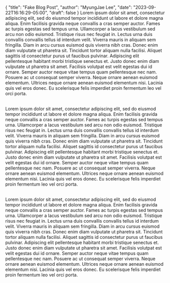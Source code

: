 {
   "title": "Fake Blog Post",
   "author": "MyungJae Lee",
   "date": "2023-09-22T16:16:29-05:00",
   "draft": false
}
Lorem ipsum dolor sit amet, consectetur adipiscing elit, sed do eiusmod tempor incididunt ut labore et dolore magna aliqua. Enim facilisis gravida neque convallis a cras semper auctor. Fames ac turpis egestas sed tempus urna. Ullamcorper a lacus vestibulum sed arcu non odio euismod. Tristique risus nec feugiat in. Lectus urna duis convallis convallis tellus id interdum velit. Viverra mauris in aliquam sem fringilla. Diam in arcu cursus euismod quis viverra nibh cras. Donec enim diam vulputate ut pharetra sit. Tincidunt tortor aliquam nulla facilisi. Aliquet sagittis id consectetur purus ut faucibus pulvinar. Adipiscing elit pellentesque habitant morbi tristique senectus et. Justo donec enim diam vulputate ut pharetra sit amet. Facilisis volutpat est velit egestas dui id ornare. Semper auctor neque vitae tempus quam pellentesque nec nam. Posuere ac ut consequat semper viverra. Neque ornare aenean euismod elementum. Ultrices neque ornare aenean euismod elementum nisi. Lacinia quis vel eros donec. Eu scelerisque felis imperdiet proin fermentum leo vel orci porta.  
&nbsp;

Lorem ipsum dolor sit amet, consectetur adipiscing elit, sed do eiusmod tempor incididunt ut labore et dolore magna aliqua. Enim facilisis gravida neque convallis a cras semper auctor. Fames ac turpis egestas sed tempus urna. Ullamcorper a lacus vestibulum sed arcu non odio euismod. Tristique risus nec feugiat in. Lectus urna duis convallis convallis tellus id interdum velit. Viverra mauris in aliquam sem fringilla. Diam in arcu cursus euismod quis viverra nibh cras. Donec enim diam vulputate ut pharetra sit. Tincidunt tortor aliquam nulla facilisi. Aliquet sagittis id consectetur purus ut faucibus pulvinar. Adipiscing elit pellentesque habitant morbi tristique senectus et. Justo donec enim diam vulputate ut pharetra sit amet. Facilisis volutpat est velit egestas dui id ornare. Semper auctor neque vitae tempus quam pellentesque nec nam. Posuere ac ut consequat semper viverra. Neque ornare aenean euismod elementum. Ultrices neque ornare aenean euismod elementum nisi. Lacinia quis vel eros donec. Eu scelerisque felis imperdiet proin fermentum leo vel orci porta.  
&nbsp;

Lorem ipsum dolor sit amet, consectetur adipiscing elit, sed do eiusmod tempor incididunt ut labore et dolore magna aliqua. Enim facilisis gravida neque convallis a cras semper auctor. Fames ac turpis egestas sed tempus urna. Ullamcorper a lacus vestibulum sed arcu non odio euismod. Tristique risus nec feugiat in. Lectus urna duis convallis convallis tellus id interdum velit. Viverra mauris in aliquam sem fringilla. Diam in arcu cursus euismod quis viverra nibh cras. Donec enim diam vulputate ut pharetra sit. Tincidunt tortor aliquam nulla facilisi. Aliquet sagittis id consectetur purus ut faucibus pulvinar. Adipiscing elit pellentesque habitant morbi tristique senectus et. Justo donec enim diam vulputate ut pharetra sit amet. Facilisis volutpat est velit egestas dui id ornare. Semper auctor neque vitae tempus quam pellentesque nec nam. Posuere ac ut consequat semper viverra. Neque ornare aenean euismod elementum. Ultrices neque ornare aenean euismod elementum nisi. Lacinia quis vel eros donec. Eu scelerisque felis imperdiet proin fermentum leo vel orci porta.
